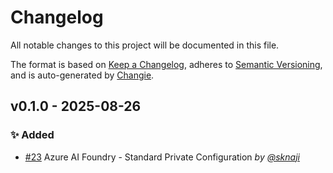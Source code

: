 # Changelog

All notable changes to this project will be documented in this file.

The format is based on [Keep a Changelog](https://keepachangelog.com/en/1.1.0/), adheres to [Semantic Versioning](https://semver.org/spec/v2.0.0.html), and is auto-generated by [Changie](https://changie.dev/).

## v0.1.0 - 2025-08-26

### ✨ Added

* [#23](https://github.com/microsoft/CAIRA/issues/23) Azure AI Foundry - Standard Private Configuration _by [@sknaji](https://github.com/sknaji)_
